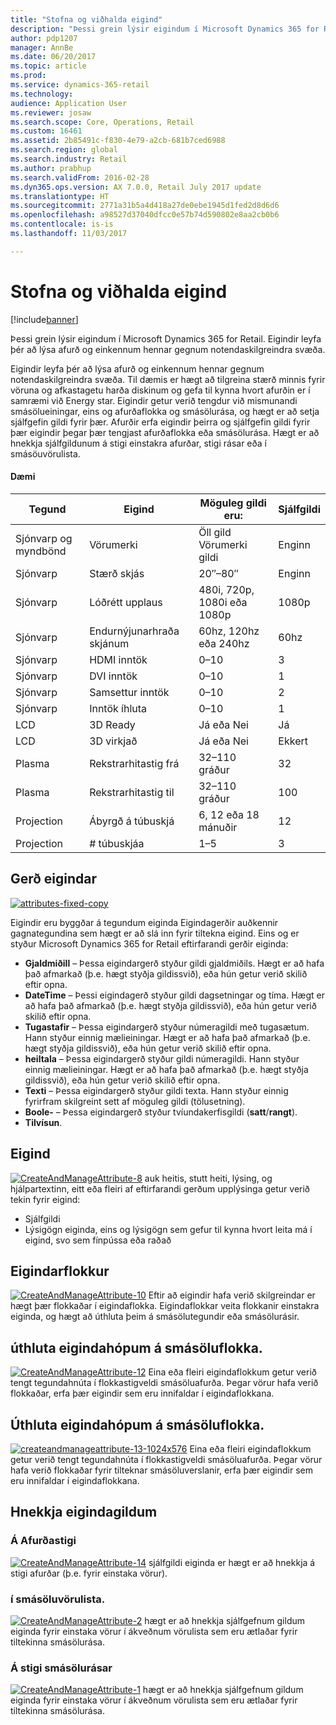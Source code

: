 ```yaml
---
title: "Stofna og viðhalda eigind"
description: "Þessi grein lýsir eigindum í Microsoft Dynamics 365 for Retail. Eigindir leyfa þér að lýsa afurð og einkennum hennar gegnum notendaskilgreindra svæða."
author: pdp1207
manager: AnnBe
ms.date: 06/20/2017
ms.topic: article
ms.prod: 
ms.service: dynamics-365-retail
ms.technology: 
audience: Application User
ms.reviewer: josaw
ms.search.scope: Core, Operations, Retail
ms.custom: 16461
ms.assetid: 2b85491c-f830-4e79-a2cb-681b7ced6988
ms.search.region: global
ms.search.industry: Retail
ms.author: prabhup
ms.search.validFrom: 2016-02-28
ms.dyn365.ops.version: AX 7.0.0, Retail July 2017 update
ms.translationtype: HT
ms.sourcegitcommit: 2771a31b5a4d418a27de0ebe1945d1fed2d8d6d6
ms.openlocfilehash: a98527d37040dfcc0e57b74d590802e8aa2cb0b6
ms.contentlocale: is-is
ms.lasthandoff: 11/03/2017

---
```


# <a name="create-and-manage-attributes"></a>Stofna og viðhalda eigind

[!include[banner](includes/banner.md)]


Þessi grein lýsir eigindum í Microsoft Dynamics 365 for Retail. Eigindir leyfa þér að lýsa afurð og einkennum hennar gegnum notendaskilgreindra svæða.

Eigindir leyfa þér að lýsa afurð og einkennum hennar gegnum notendaskilgreindra svæða. Til dæmis er hægt að tilgreina stærð minnis fyrir vöruna og afkastagetu harða diskinum og gefa til kynna hvort afurðin er í samræmi við Energy star. Eigindir getur verið tengdur við mismunandi smásölueiningar, eins og afurðaflokka og smásölurása, og hægt er að setja sjálfgefin gildi fyrir þær. Afurðir erfa eigindir þeirra og sjálfgefin gildi fyrir þær eigindir þegar þær tengjast afurðaflokka eða smásölurása. Hægt er að hnekkja sjálfgildunum á stigi einstakra afurðar, stigi rásar eða í smásöuvörulista.

#### <a name="examples"></a>Dæmi

| Tegund   | Eigind                | Möguleg gildi eru:          | Sjálfgildi |
|------------|--------------------------|-----------------------------|---------------|
| Sjónvarp og myndbönd | Vörumerki                    | Öll gild Vörumerki gildi       | Enginn          |
| Sjónvarp         | Stærð skjás              | 20″–80″                     | Enginn          |
| Sjónvarp         | Lóðrétt upplaus      | 480i, 720p, 1080i eða 1080p | 1080p         |
| Sjónvarp         | Endurnýjunarhraða skjánum      | 60hz, 120hz eða 240hz       | 60hz          |
| Sjónvarp         | HDMI inntök              | 0–10                        | 3             |
| Sjónvarp         | DVI inntök               | 0–10                        | 1             |
| Sjónvarp         | Samsettur inntök         | 0–10                        | 2             |
| Sjónvarp         | Inntök íhluta         | 0–10                        | 1             |
| LCD        | 3D Ready                 | Já eða Nei                   | Já           |
| LCD        | 3D virkjað               | Já eða Nei                   | Ekkert            |
| Plasma     | Rekstrarhitastig frá      | 32–110 gráður              | 32            |
| Plasma     | Rekstrarhitastig til        | 32–110 gráður              | 100           |
| Projection | Ábyrgð á túbuskjá | 6, 12 eða 18 mánuðir         | 12            |
| Projection | # túbuskjáa    | 1–5                         | 3             |


## <a name="attribute-type"></a>Gerð eigindar
  [![attributes-fixed-copy](./media/attributes-fixed-copy.png)](./media/attributes-fixed-copy.png) 
  
Eigindir eru byggðar á tegundum eiginda Eigindagerðir auðkennir gagnategundina sem hægt er að slá inn fyrir tiltekna eigind. Eins og er styður Microsoft Dynamics 365 for Retail eftirfarandi gerðir eiginda:

-   **Gjaldmiðill** – Þessa eigindargerð styður gildi gjaldmiðils. Hægt er að hafa það afmarkað (þ.e. hægt styðja gildissvið), eða hún getur verið skilið eftir opna.
-   **DateTime** – Þessi eigindagerð styður gildi dagsetningar og tíma. Hægt er að hafa það afmarkað (þ.e. hægt styðja gildissvið), eða hún getur verið skilið eftir opna.
-   **Tugastafir** – Þessa eigindargerð styður númeragildi með tugasætum. Hann styður einnig mælieiningar. Hægt er að hafa það afmarkað (þ.e. hægt styðja gildissvið), eða hún getur verið skilið eftir opna.
-   **heiltala** – Þessa eigindargerð styður gildi númeragildi. Hann styður einnig mælieiningar. Hægt er að hafa það afmarkað (þ.e. hægt styðja gildissvið), eða hún getur verið skilið eftir opna.
-   **Texti** – Þessa eigindargerð styður gildi texta. Hann styður einnig fyrirfram skilgreint sett af möguleg gildi (tölusetning).
-   **Boole-** – Þessa eigindargerð styður tvíundakerfisgildi (**satt**/**rangt**).
-   **Tilvísun**.

## <a name="attribute"></a>Eigind
  [![CreateAndManageAttribute-8](./media/createandmanageattribute-8.png)](./media/createandmanageattribute-8.png) auk heitis, stutt heiti, lýsing, og hjálpartextinn, eitt eða fleiri af eftirfarandi gerðum upplýsinga getur verið tekin fyrir eigind:

-   Sjálfgildi
-   Lýsigögn eiginda, eins og lýsigögn sem gefur til kynna hvort leita má í eigind, svo sem fínpússa eða raðað

## <a name="attribute-group"></a>Eigindarflokkur
  [![CreateAndManageAttribute-10](./media/createandmanageattribute-10.png)](./media/createandmanageattribute-10.png) Eftir að eigindir hafa verið skilgreindar er hægt þær flokkaðar í eigindaflokka. Eigindaflokkar veita flokkanir einstakra eiginda, og hægt að úthluta þeim á smásölutegundir eða smásölurásir.

## <a name="assigning-attribute-groups-to-retail-categories"></a>úthluta eigindahópum á smásöluflokka.
  [![CreateAndManageAttribute-12](./media/createandmanageattribute-12.png)](./media/createandmanageattribute-12.png) Eina eða fleiri eigindaflokkum getur verið tengt tegundahnúta í flokkastigveldi smásöluafurða. Þegar vörur hafa verið flokkaðar, erfa þær eigindir sem eru innifaldar í eigindaflokkana.

## <a name="assigning-attribute-groups-to-retail-stores"></a>Úthluta eigindahópum á smásöluflokka.
  [![createandmanageattribute-13-1024x576](./media/createandmanageattribute-13-1024x576.png)](./media/createandmanageattribute-13-1024x576.png) Eina eða fleiri eigindaflokkum getur verið tengt tegundahnúta í flokkastigveldi smásöluafurða. Þegar vörur hafa verið flokkaðar fyrir tilteknar smásöluverslanir, erfa þær eigindir sem eru innifaldar í eigindaflokkana.

## <a name="overriding-attribute-values"></a>Hnekkja eigindagildum
### <a name="at-the-product-level"></a>Á Afurðastigi

  [![CreateAndManageAttribute-14](./media/createandmanageattribute-14-1024x576.png)](./media/createandmanageattribute-14-1024x576.png) sjálfgildi eiginda er hægt er að hnekkja á stigi afurðar (þ.e. fyrir einstaka vörur).

### <a name="in-a-retail-catalog"></a>í smásöluvörulista.

  [![CreateAndManageAttribute-2](./media/createandmanageattribute-2.png)](./media/createandmanageattribute-2.png) hægt er að hnekkja sjálfgefnum gildum eiginda fyrir einstaka vörur í ákveðnum vörulista sem eru ætlaðar fyrir tiltekinna smásölurása.

### <a name="at-the-retail-channel-level"></a>Á stigi smásölurásar

  [![CreateAndManageAttribute-1](./media/createandmanageattribute-1.jpg)](./media/createandmanageattribute-1.jpg) hægt er að hnekkja sjálfgefnum gildum eiginda fyrir einstaka vörur í ákveðnum vörulista sem eru ætlaðar fyrir tiltekinna smásölurása.




